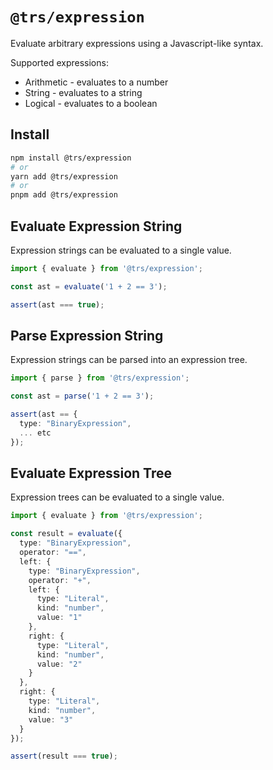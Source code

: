# `@trs/expression`

Evaluate arbitrary expressions using a Javascript-like syntax.

Supported expressions:
- Arithmetic - evaluates to a number
- String - evaluates to a string
- Logical - evaluates to a boolean

## Install

```sh
npm install @trs/expression
# or
yarn add @trs/expression
# or
pnpm add @trs/expression
```

## Evaluate Expression String

Expression strings can be evaluated to a single value.

```ts
import { evaluate } from '@trs/expression';

const ast = evaluate('1 + 2 == 3');

assert(ast === true);
```

## Parse Expression String

Expression strings can be parsed into an expression tree.

```ts
import { parse } from '@trs/expression';

const ast = parse('1 + 2 == 3');

assert(ast == {
  type: "BinaryExpression",
  ... etc
});
```

## Evaluate Expression Tree

Expression trees can be evaluated to a single value.

```ts
import { evaluate } from '@trs/expression';

const result = evaluate({
  type: "BinaryExpression",
  operator: "==",
  left: {
    type: "BinaryExpression",
    operator: "+",
    left: {
      type: "Literal",
      kind: "number",
      value: "1"
    },
    right: {
      type: "Literal",
      kind: "number",
      value: "2"
    }
  },
  right: {
    type: "Literal",
    kind: "number",
    value: "3"
  }
});

assert(result === true);
```
